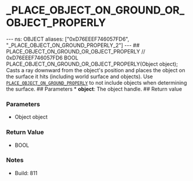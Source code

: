 # _PLACE_OBJECT_ON_GROUND_OR_OBJECT_PROPERLY

--- ns: OBJECT aliases: ["0xD76EEEF746057FD6", "_PLACE_OBJECT_ON_GROUND_PROPERLY_2"] --- ## PLACE_OBJECT_ON_GROUND_OR_OBJECT_PROPERLY  // 0xD76EEEF746057FD6 BOOL PLACE_OBJECT_ON_GROUND_OR_OBJECT_PROPERLY(Object object);  Casts a ray downward from the object's position and places the object on the surface it hits (including world surface and objects). Use [`PLACE_OBJECT_ON_GROUND_PROPERLY`](#_0x58A850EAEE20FAA3) to not include objects when determining the surface.  ## Parameters * **object**: The object handle.  ## Return value

### Parameters
* Object object

### Return Value
* BOOL

### Notes
* Build: 811

